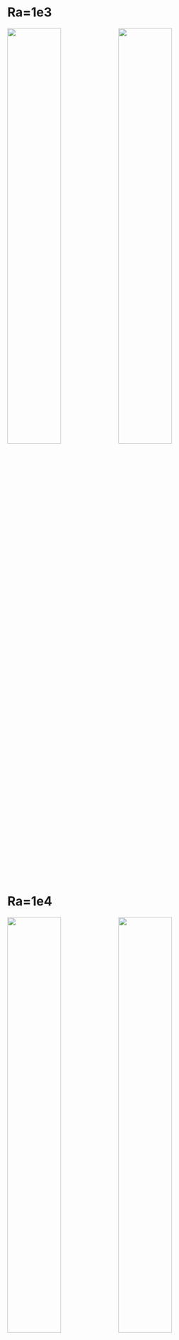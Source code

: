 # Ra=1e3

<div>
<img src="Ra1e3N100.png", width="49%">
<img src="Ra1e3N100_left_wall_dtdx.png", width="49%">
</div>

# Ra=1e4

<div>
<img src="Ra1e4N100.png", width="49%">
<img src="Ra1e4N100_left_wall_dtdx.png", width="49%">
</div>

# Ra=1e5

<div>
<img src="Ra1e5N100.png", width="49%">
<img src="Ra1e5N100_left_wall_dtdx.png", width="49%">
</div>

# Ra=1e6

<div>
<img src="Ra1e6N100.png", width="49%">
<img src="Ra1e6N100_left_wall_dtdx.png", width="49%">
</div>

# Reference

| $Ra$ | Ref 1 | Ref 2 | Ref 3 | SPH | Error % | N | N Sample | $P_g\quad \times c_0^2 \rho_0$ |
| - | - | - | - | - | - | - | - | - |
| $10^3$ | 1.117 | 1.118 | 1.114 | 1.11718 | 0.016 | 100 | 88 | 0.1 |
| $10^4$ | 2.235 | 2.243 | 2.245 | 2.35214 | 0.09 | 100 | 101 | 0.02 |
| $10^5$ | 4.504 | 4.519 | 4.510 | 4.5075 | 0.0777 | 100 | 111 | 0.02 |
| $10^6$ | 8.767 | 8.800 | 8.806 | 8.2798 | 5.5572 | 100 | 201 | 0.02 |